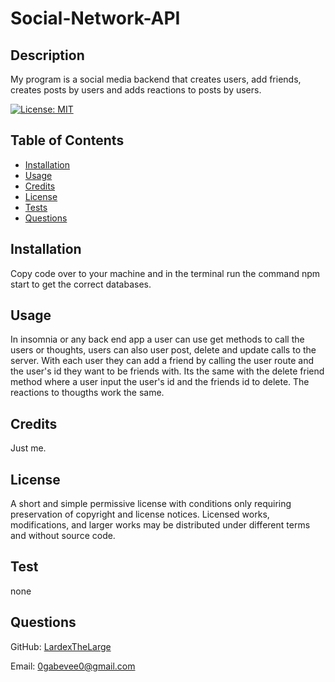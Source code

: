 # Social-Network-API

## Description

My program is a social media backend that creates users, add friends, creates posts by users and adds reactions to posts by users.

[![License: MIT](https://img.shields.io/badge/License-MIT-yellow.svg)](https://opensource.org/licenses/MIT)

## Table of Contents

- [Installation](#installation)
- [Usage](#usage)
- [Credits](#credits)
- [License](#license)
- [Tests](#test)
- [Questions](#questions)

## Installation

Copy code over to your machine and in the terminal run the command npm start to get the correct databases.

## Usage

In insomnia or any back end app a user can use get methods to call the users or thoughts, users can also user post, delete and update calls to the server. With each user they can add a friend by calling the user route and the user's id they want to be friends with. Its the same with the delete friend method where a user input the user's id and the friends id to delete. The reactions to thougths work the same.

## Credits

Just me.

## License

A short and simple permissive license with conditions only requiring preservation of copyright and license notices. Licensed works, modifications, and larger works may be distributed under different terms and without source code.

## Test

none

## Questions

GitHub: [LardexTheLarge](https://github.com/LardexTheLarge)

Email: 0gabevee0@gmail.com
